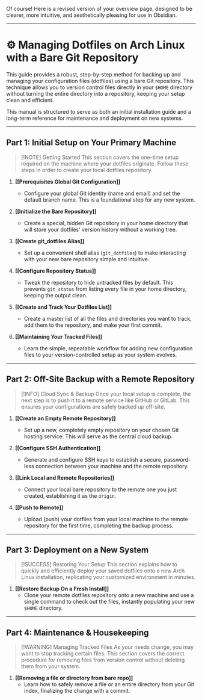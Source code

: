 Of course! Here is a revised version of your overview page, designed to be clearer, more intuitive, and aesthetically pleasing for use in Obsidian.

***

# ⚙️ Managing Dotfiles on Arch Linux with a Bare Git Repository

This guide provides a robust, step-by-step method for backing up and managing your configuration files (dotfiles) using a bare Git repository. This technique allows you to version control files directly in your `$HOME` directory without turning the entire directory into a repository, keeping your setup clean and efficient.

This manual is structured to serve as both an initial installation guide and a long-term reference for maintenance and deployment on new systems.

---

## Part 1: Initial Setup on Your Primary Machine

> [!NOTE] Getting Started
> This section covers the one-time setup required on the machine where your dotfiles originate. Follow these steps in order to create your local dotfiles repository.

1.  **[[Prerequisites Global Git Configuration]]**
    *   Configure your global Git identity (name and email) and set the default branch name. This is a foundational step for any new system.

2.  **[[Initialize the Bare Repository]]**
    *   Create a special, hidden Git repository in your home directory that will store your dotfiles' version history without a working tree.

3.  **[[Create git_dotfiles Alias]]**
    *   Set up a convenient shell alias (`git_dotfiles`) to make interacting with your new bare repository simple and intuitive.

4.  **[[Configure Repository Status]]**
    *   Tweak the repository to hide untracked files by default. This prevents `git status` from listing every file in your home directory, keeping the output clean.

5.  **[[Create and Track Your Dotfiles List]]**
    *   Create a master list of all the files and directories you want to track, add them to the repository, and make your first commit.

6.  **[[Maintaining Your Tracked Files]]**
    *   Learn the simple, repeatable workflow for adding new configuration files to your version-controlled setup as your system evolves.

---

## Part 2: Off-Site Backup with a Remote Repository

> [!INFO] Cloud Sync & Backup
> Once your local setup is complete, the next step is to push it to a remote service like GitHub or GitLab. This ensures your configurations are safely backed up off-site.

1.  **[[Create an Empty Remote Repository]]**
    *   Set up a new, completely empty repository on your chosen Git hosting service. This will serve as the central cloud backup.

2.  **[[Configure SSH Authentication]]**
    *   Generate and configure SSH keys to establish a secure, password-less connection between your machine and the remote repository.

3.  **[[Link Local and Remote Repositories]]**
    *   Connect your local bare repository to the remote one you just created, establishing it as the `origin`.

4.  **[[Push to Remote]]**
    *   Upload (push) your dotfiles from your local machine to the remote repository for the first time, completing the backup process.

---

## Part 3: Deployment on a New System

> [!SUCCESS] Restoring Your Setup
> This section explains how to quickly and efficiently deploy your saved dotfiles onto a new Arch Linux installation, replicating your customized environment in minutes.

1.  **[[Restore Backup On a Fresh Install]]**
    *   Clone your remote dotfiles repository onto a new machine and use a single command to check out the files, instantly populating your new `$HOME` directory.

---

## Part 4: Maintenance & Housekeeping

> [!WARNING] Managing Tracked Files
> As your needs change, you may want to stop tracking certain files. This section covers the correct procedure for removing files from version control without deleting them from your system.

1.  **[[Removing a file or directory from bare repo]]**
    *   Learn how to safely remove a file or an entire directory from your Git index, finalizing the change with a commit.

